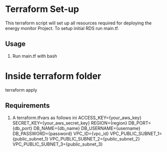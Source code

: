 # Terraform Set-up
This terraform script will set up all resources required for deploying the energy monitor Project.
To setup initial RDS run main.tf.
## Usage
1. Run main.tf with
bash
# Inside terraform folder
terraform apply
## Requirements
1. A terraform.tfvars as follows
ini
ACCESS_KEY={your_aws_key}
SECRET_KEY={your_aws_secret_key}
REGION={region}
DB_PORT={db_port}
DB_NAME={db_name}
DB_USERNAME={username}
DB_PASSWORD={password}
VPC_ID={vpc_id}
VPC_PUBLIC_SUBNET_1={public_subnet_1}
VPC_PUBLIC_SUBNET_2={public_subnet_2}
VPC_PUBLIC_SUBNET_3={public_subnet_3}